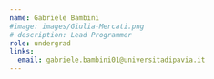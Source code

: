 ```yaml
---
name: Gabriele Bambini
#image: images/Giulia-Mercati.png
# description: Lead Programmer
role: undergrad
links:
  email: gabriele.bambini01@universitadipavia.it
---
```



